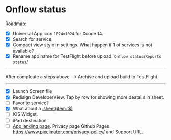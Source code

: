 # Onflow status

Roadmap:

- [x] Universal App icon `1024x1024` for Xcode 14.
- [x] Search for service.
- [x] Compact view style in settings. What happen if 1 of services is not available?
- [x] Rename app name for TestFlight before upload: `Onflow status`/`Reports status`/
---
After compleate a steps above —> Archive and upload build to TestFlight.

---

- [x] Launch Screen file
- [x] Redisign DeveloperView. Tap by row for showing more deatails in sheet.
- [ ] Favorite service?
- [x] What about a [.sheet(item: $)](https://developer.apple.com/documentation/swiftui/form/sheet(item:ondismiss:content:))
- [ ] iOS Widget.
- [ ] iPad destination.
- [ ] [App landing page](https://github.com/emilbaehr/automatic-app-landing-page). Privacy page Github Pages https://www.pixelmator.com/privacy-policy/ and Support URL.
